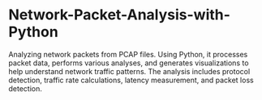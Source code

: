 # Network-Packet-Analysis-with-Python
Analyzing network packets from PCAP files. Using Python, it processes packet data, performs various analyses, and generates visualizations to help understand network traffic patterns. The analysis includes protocol detection, traffic rate calculations, latency measurement, and packet loss detection.
